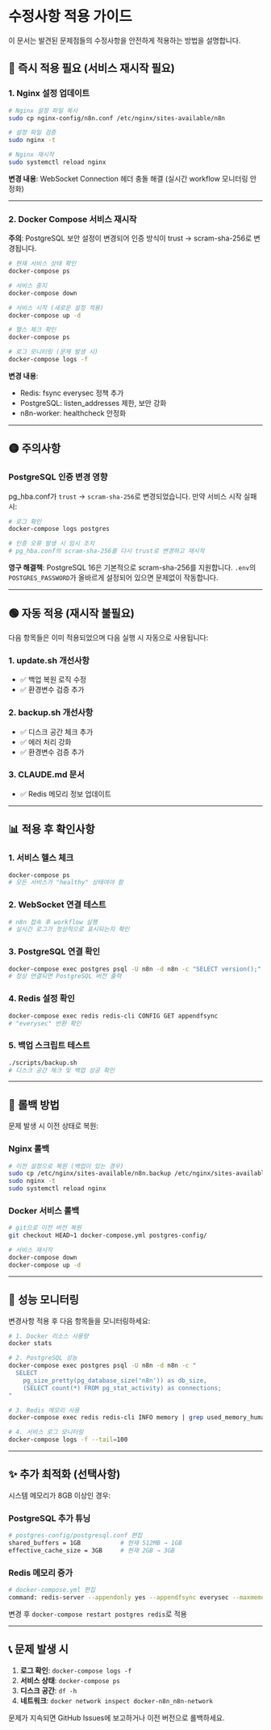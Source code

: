 # 수정사항 적용 가이드

이 문서는 발견된 문제점들의 수정사항을 안전하게 적용하는 방법을 설명합니다.

## 🔴 즉시 적용 필요 (서비스 재시작 필요)

### 1. Nginx 설정 업데이트
```bash
# Nginx 설정 파일 복사
sudo cp nginx-config/n8n.conf /etc/nginx/sites-available/n8n

# 설정 파일 검증
sudo nginx -t

# Nginx 재시작
sudo systemctl reload nginx
```

**변경 내용**: WebSocket Connection 헤더 충돌 해결 (실시간 workflow 모니터링 안정화)

---

### 2. Docker Compose 서비스 재시작

**주의**: PostgreSQL 보안 설정이 변경되어 인증 방식이 trust → scram-sha-256로 변경됩니다.

```bash
# 현재 서비스 상태 확인
docker-compose ps

# 서비스 중지
docker-compose down

# 서비스 시작 (새로운 설정 적용)
docker-compose up -d

# 헬스 체크 확인
docker-compose ps

# 로그 모니터링 (문제 발생 시)
docker-compose logs -f
```

**변경 내용**:
- Redis: fsync everysec 정책 추가
- PostgreSQL: listen_addresses 제한, 보안 강화
- n8n-worker: healthcheck 안정화

---

## 🟡 주의사항

### PostgreSQL 인증 변경 영향

pg_hba.conf가 `trust` → `scram-sha-256`로 변경되었습니다. 만약 서비스 시작 실패 시:

```bash
# 로그 확인
docker-compose logs postgres

# 인증 오류 발생 시 임시 조치
# pg_hba.conf의 scram-sha-256를 다시 trust로 변경하고 재시작
```

**영구 해결책**:
PostgreSQL 16은 기본적으로 scram-sha-256를 지원합니다. `.env`의 `POSTGRES_PASSWORD`가 올바르게 설정되어 있으면 문제없이 작동합니다.

---

## 🟢 자동 적용 (재시작 불필요)

다음 항목들은 이미 적용되었으며 다음 실행 시 자동으로 사용됩니다:

### 1. update.sh 개선사항
- ✅ 백업 복원 로직 수정
- ✅ 환경변수 검증 추가

### 2. backup.sh 개선사항
- ✅ 디스크 공간 체크 추가
- ✅ 에러 처리 강화
- ✅ 환경변수 검증 추가

### 3. CLAUDE.md 문서
- ✅ Redis 메모리 정보 업데이트

---

## 📊 적용 후 확인사항

### 1. 서비스 헬스 체크
```bash
docker-compose ps
# 모든 서비스가 "healthy" 상태여야 함
```

### 2. WebSocket 연결 테스트
```bash
# n8n 접속 후 workflow 실행
# 실시간 로그가 정상적으로 표시되는지 확인
```

### 3. PostgreSQL 연결 확인
```bash
docker-compose exec postgres psql -U n8n -d n8n -c "SELECT version();"
# 정상 연결되면 PostgreSQL 버전 출력
```

### 4. Redis 설정 확인
```bash
docker-compose exec redis redis-cli CONFIG GET appendfsync
# "everysec" 반환 확인
```

### 5. 백업 스크립트 테스트
```bash
./scripts/backup.sh
# 디스크 공간 체크 및 백업 성공 확인
```

---

## 🚨 롤백 방법

문제 발생 시 이전 상태로 복원:

### Nginx 롤백
```bash
# 이전 설정으로 복원 (백업이 있는 경우)
sudo cp /etc/nginx/sites-available/n8n.backup /etc/nginx/sites-available/n8n
sudo nginx -t
sudo systemctl reload nginx
```

### Docker 서비스 롤백
```bash
# git으로 이전 버전 복원
git checkout HEAD~1 docker-compose.yml postgres-config/

# 서비스 재시작
docker-compose down
docker-compose up -d
```

---

## 📝 성능 모니터링

변경사항 적용 후 다음 항목들을 모니터링하세요:

```bash
# 1. Docker 리소스 사용량
docker stats

# 2. PostgreSQL 성능
docker-compose exec postgres psql -U n8n -d n8n -c "
  SELECT
    pg_size_pretty(pg_database_size('n8n')) as db_size,
    (SELECT count(*) FROM pg_stat_activity) as connections;
"

# 3. Redis 메모리 사용
docker-compose exec redis redis-cli INFO memory | grep used_memory_human

# 4. 서비스 로그 모니터링
docker-compose logs -f --tail=100
```

---

## ✨ 추가 최적화 (선택사항)

시스템 메모리가 8GB 이상인 경우:

### PostgreSQL 추가 튜닝
```bash
# postgres-config/postgresql.conf 편집
shared_buffers = 1GB           # 현재 512MB → 1GB
effective_cache_size = 3GB     # 현재 2GB → 3GB
```

### Redis 메모리 증가
```bash
# docker-compose.yml 편집
command: redis-server --appendonly yes --appendfsync everysec --maxmemory 2gb
```

변경 후 `docker-compose restart postgres redis`로 적용

---

## 📞 문제 발생 시

1. **로그 확인**: `docker-compose logs -f`
2. **서비스 상태**: `docker-compose ps`
3. **디스크 공간**: `df -h`
4. **네트워크**: `docker network inspect docker-n8n_n8n-network`

문제가 지속되면 GitHub Issues에 보고하거나 이전 버전으로 롤백하세요.
